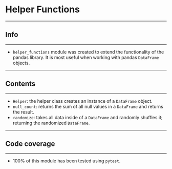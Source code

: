# Helper Functions
---
## Info
---
- `helper_functions` module was created to extend the functionality of the pandas library. It is most useful when working with pandas `DataFrame` objects.
---
## Contents
---
- `Helper`: the helper class creates an instance of a `DataFrame` object.
- `null_count`: returns the sum of all null values in a `DataFrame` and returns the result.
- `randomize`: takes all data inside of a `DataFrame` and randomly shuffles it; returning the randomized `DataFrame`.
---
## Code coverage
---
- 100% of this module has been tested using `pytest`.
